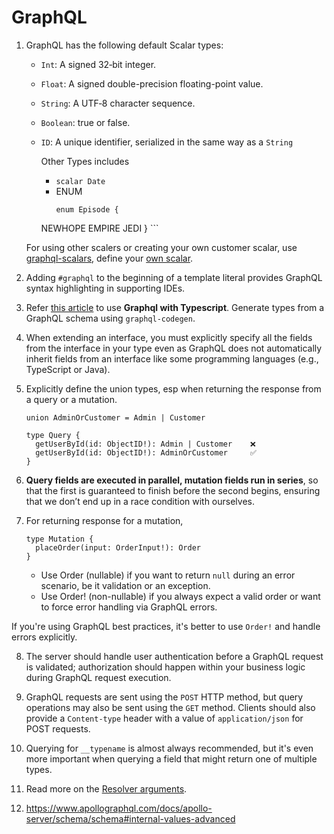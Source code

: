# GraphQL

1.  GraphQL has the following default Scalar types:
    - `Int`: A signed 32‐bit integer.
    - `Float`: A signed double-precision floating-point value.
    - `String`: A UTF‐8 character sequence.
    - `Boolean`: true or false.
    - `ID`: A unique identifier, serialized in the same way as a `String`

		Other Types includes
		- `scalar Date`
		- ENUM
		  ```
		  enum Episode {
        NEWHOPE
        EMPIRE
        JEDI
      }
			```
    
    For using other scalers or creating your own customer scalar, use [graphql-scalars](https://the-guild.dev/graphql/scalars), define your [own scalar](https://www.apollographql.com/docs/apollo-server/schema/custom-scalars).  

2.  Adding `#graphql` to the beginning of a template literal provides GraphQL syntax highlighting in supporting IDEs.

3.  Refer [this article](https://www.apollographql.com/docs/apollo-server/workflow/generate-types) to use **Graphql with Typescript**. Generate types from a GraphQL schema using `graphql-codegen`.

4. When extending an interface, you must explicitly specify all the fields from the interface in your type even as GraphQL does not automatically inherit fields from an interface like some programming languages (e.g., TypeScript or Java).

5. Explicitly define the union types, esp when returning the response from a query or a mutation.

    ```
    union AdminOrCustomer = Admin | Customer

    type Query {
      getUserById(id: ObjectID!): Admin | Customer    ❌
      getUserById(id: ObjectID!): AdminOrCustomer     ✅
    }
    ```` 

6. **Query fields are executed in parallel, mutation fields run in series**, so that the first is guaranteed to finish before the second begins, ensuring that we don’t end up in a race condition with ourselves.

7.  For returning response for a mutation,

    ```
    type Mutation {
      placeOrder(input: OrderInput!): Order
    }
    ```

    - Use Order (nullable) if you want to return `null` during an error scenario, be it validation or an exception.
    - Use Order! (non-nullable) if you always expect a valid order or want to force error handling via GraphQL errors.

  If you're using GraphQL best practices, it's better to use `Order!` and handle errors explicitly.

8. The server should handle user authentication before a GraphQL request is validated; authorization should happen within your business logic during GraphQL request execution.

9. GraphQL requests are sent using the `POST` HTTP method, but query operations may also be sent using the `GET` method. Clients should also provide a `Content-type` header with a value of `application/json` for POST requests.

10. Querying for `__typename` is almost always recommended, but it's even more important when querying a field that might return one of multiple types.

11. Read more on the [Resolver arguments](https://www.apollographql.com/docs/apollo-server/data/resolvers#resolver-arguments).

11.  https://www.apollographql.com/docs/apollo-server/schema/schema#internal-values-advanced
